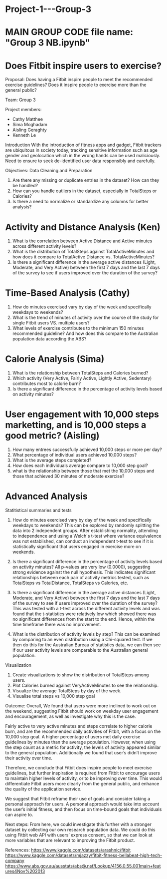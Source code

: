 # Project-1---Group-3
# MAIN GROUP CODE file name: "Group 3 NB.ipynb"
# Does Fitbit inspire users to exercise? 
Proposal: Does having a Fitbit inspire people to meet the recommended exercise guidelines? Does it inspire people to exercise more than the general public? 

Team: Group 3

Project members:
- Cathy Matthee
- Sima Moghadam
- Aisling Geraghty
- Kenneth Le

Introduction
With the introduction of fitness apps and gadget, Fitbit trackers are ubiquitous in society today, tracking sensitive information such as age gender and geolocation which in the wrong hands can be used maliciously. Need to ensure to seek de-identified user data responsibly and carefully.

Objectives:
Data Cleaning and Preparation
1. Are there any missing or duplicate entries in the dataset? How can they be handled?
2. How can you handle outliers in the dataset, especially in TotalSteps or Calories?
3. Is there a need to normalize or standardize any columns for better analysis?

# Activity and Distance Analysis (Ken)
1. What is the correlation between Active Distance and Active minutes across different activity levels?
2. What is the distribution of TotalSteps against TotalActiveMinutes and how does it compare to TotalActive Distance vs. TotalActiveMinutes?
3. Is there a significant difference in the average active distances (Light, Moderate, and Very Active) between the first 7 days and the last 7 days of the survey to see if users improved over the duration of the survey?

# Time-Based Analysis (Cathy)
1. How do minutes exercised vary by day of the week and specifically weekdays to weekends?
2. What is the trend of minutes of activity over the course of the study for single Fitbit users VS. multiple users?
3. What levels of exercise contributes to the minimum 150 minutes recommended guideline? And how does this compare to the Australian population data according the ABS?


# Calorie Analysis (Sima)
1. What is the relationship between TotalSteps and Calories burned?
2. Which activity (Very Active, Fairly Active, Lightly Active, Sedentary) contributes most to calorie burn?
3. Is there a significant difference in the percentage of activity levels based on activity minutes?


# User engagement with 10,000 steps marketting, and is 10,000 steps a good metric? (Aisling)
1. How many entrees successfully achieved 10,000 steps or more per day?
2. What percentage of individual users achieved 10,000 steps?
3. What is the average steps completed?
4. How does each individuals average compare to 10,000 step goal?
5. what is the relationship between those that met the 10,000 steps and those that achieved 30 minutes of moderate exercise?

# Advanced Analysis
Statitistical summaries and tests

1. How do minutes exercised vary by day of the week and specifically weekdays to weekends?
This can be explored by randomly splitting the data into 2 independent groups. After establishing normality, attending to independence and using a Welch's t-test where variance equivalence was not established, can conduct an independent t-test to see if it is statistically significant that users engaged in exercise more on weekends.

2. Is there a significant difference in the percentage of activity levels based on activity minutes?
All p-values are very low (0.0000), suggesting strong evidence against the null hypothesis.
This indicates significant relationships between each pair of activity metrics tested, such as TotalSteps vs TotalDistance, TotalSteps vs Calories, etc.

3. Is there a significant difference in the average active distances (Light, Moderate, and Very Active) between the first 7 days and the last 7 days of the survey to see if users improved over the duration of the survey?
This was tested with a t-test across the different activity levels and was found that the t-statistics were relatively low which showed there was no significant differences from the start to the end. Hence, within the time timeframe there was no improvement.

4. What is the distribution of activity levels by step?
This can be examined by comparing to an even distribution using a Chi-squared test. If we then do this for the Australian Bureau of statistics data, we can then see if our user activity levels are comparable to the Australian general population. 


Visualization
1. Create visualizations to show the distribution of TotalSteps among users.
2. Plot Calories burned against VeryActiveMinutes to see the relationship.
3. Visualize the average TotalSteps by day of the week.
4. Visualise total steps vs 10,000 step goal 


Outcome:
Overall,
We found that users were more inclined to work out on the weekend, suggesting Fitbit should work on weekday user engagement and encouragement, as well as investigate why this is the case. 

Fairly active to very active minutes and steps correlate to higher calorie burn, and are the recommended daily activities of Fitbit, with a focus on the 10,000 step goal. A higher percentage of users met daily exercise guidelines by minutes than the average population. However, when using the step count as a metric for activity, the levels of activity appeared similar to the general population. Additionally we found that user’s didn’t improve their activity over time. 

Therefore, we conclude that Fitbit does inspire people to meet exercise guidelines, but further inspiration is required from Fitbit to encourage users to maintain higher levels of activity, or to be improving over time. This would differentiate Fitbit users more clearly from the general public, and enhance the quality of the application service. 

We suggest that Fitbit reframe their use of goals and consider taking a personal approach for users. A personal approach would take into account the user’s initial fitness, and then focus on time-bound goals that individuals can aspire to. 

Next steps: From here, we could investigate this further with a stronger dataset by collecting our own research population data. We could do this using Fitbit web API with users’ express consent, so that we can look at more variables that are relevant to improving the Fitbit product. 

References:
https://www.kaggle.com/datasets/arashnic/fitbit
https://www.kaggle.com/datasets/mjazzy/fitbit-fitness-bellabeat-high-tech-company
https://www.abs.gov.au/ausstats/abs@.nsf/Lookup/4156.0.55.001main+features4Nov%202013



